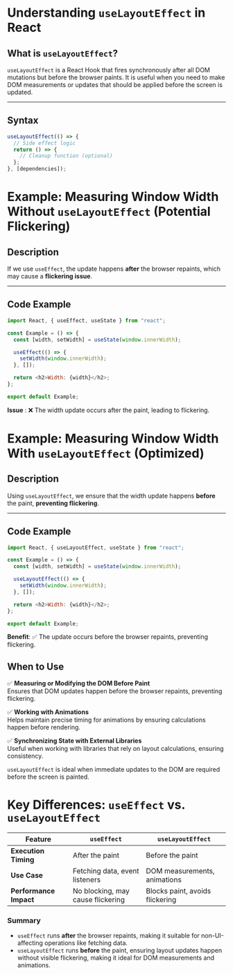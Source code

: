 # Understanding `useLayoutEffect` in React

## What is `useLayoutEffect`?
`useLayoutEffect` is a React Hook that fires synchronously after all DOM mutations but before the browser paints. It is useful when you need to make DOM measurements or updates that should be applied before the screen is updated.

---

## Syntax
```javascript
useLayoutEffect(() => {
  // Side effect logic
  return () => {
    // Cleanup function (optional)
  };
}, [dependencies]);
```
# Example: Measuring Window Width Without `useLayoutEffect` (Potential Flickering)

## Description
If we use `useEffect`, the update happens **after** the browser repaints, which may cause a **flickering issue**.

---

## Code Example

```javascript
import React, { useEffect, useState } from "react";

const Example = () => {
  const [width, setWidth] = useState(window.innerWidth);

  useEffect(() => {
    setWidth(window.innerWidth);
  }, []);

  return <h2>Width: {width}</h2>;
};

export default Example;
```
**Issue** : ❌ The width update occurs after the paint, leading to flickering.

# Example: Measuring Window Width With `useLayoutEffect` (Optimized)

## Description
Using `useLayoutEffect`, we ensure that the width update happens **before** the paint, **preventing flickering**.

---

## Code Example

```javascript
import React, { useLayoutEffect, useState } from "react";

const Example = () => {
  const [width, setWidth] = useState(window.innerWidth);

  useLayoutEffect(() => {
    setWidth(window.innerWidth);
  }, []);

  return <h2>Width: {width}</h2>;
};

export default Example;
```
**Benefit**: ✅ The update occurs before the browser repaints, preventing flickering.
## When to Use
✅ **Measuring or Modifying the DOM Before Paint**  
Ensures that DOM updates happen before the browser repaints, preventing flickering.  

✅ **Working with Animations**  
Helps maintain precise timing for animations by ensuring calculations happen before rendering.  

✅ **Synchronizing State with External Libraries**  
Useful when working with libraries that rely on layout calculations, ensuring consistency.  

`useLayoutEffect` is ideal when immediate updates to the DOM are required before the screen is painted.
# Key Differences: `useEffect` vs. `useLayoutEffect`

| Feature            | `useEffect`         | `useLayoutEffect`     |
|--------------------|--------------------|----------------------|
| **Execution Timing** | After the paint    | Before the paint     |
| **Use Case**       | Fetching data, event listeners | DOM measurements, animations |
| **Performance Impact** | No blocking, may cause flickering | Blocks paint, avoids flickering |

### Summary
- `useEffect` runs **after** the browser repaints, making it suitable for non-UI-affecting operations like fetching data.
- `useLayoutEffect` runs **before** the paint, ensuring layout updates happen without visible flickering, making it ideal for DOM measurements and animations.
